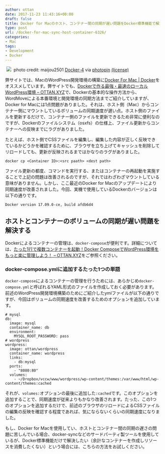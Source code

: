 ```yaml
---
author: ottan
date: 2017-11-23 11:43:16+00:00
draft: false
title: Docker for Macのホスト、コンテナー間の同期が遅い問題をDocker標準機能で解決する
type: post
url: /docker-for-mac-sync-host-container-6326/
categories:
- Mac
tags:
- Development
- Docker
---
```


 ![](/uploads/2017/11/171123-5a16b059c8a78.jpg)
 photo credit: maijou2501 [Docker-4](http://www.flickr.com/photos/134416355@N07/31518969030) via [photopin](http://photopin.com) [(license)](https://creativecommons.org/licenses/by-sa/2.0/) 



弊サイトでは、MacのWordPress開発環境の構築に[Docker For Mac | Docker](https://www.docker.com/docker-mac)をオススメしています。弊サイトでも、[Dockerで作る最強・最速のローカルWordPress環境 – OTTAN.XYZ](/docker-wordpress-best-practice-5164/)で、Dockerの基本的な操作方法から、WordMoveによる本番環境と開発環境の同期方法までご紹介していますが、Docker for Macには1点問題がありました。それは、ホスト側（Mac）からコンテナー側にマウントしているボリュームの同期速度が遅い点。ホスト側のファイルを更新するだけで、コンテナー側のファイルを更新できるため非常に便利なのですが、Dockerのファイルシステム（osxfs）の仕様上、ファイル更新からコンテナーへの反映までにラグがありました。





たとえば、ホスト側でCSSファイルを編集し、編集した内容が正しく反映できているかどうかを確認するために、ブラウザを立ち上げてキャッシュを削除してリロードしても、更新が反映されるまではかなりのラグがありました。




    
    docker cp <Container ID>:<src paath> <dest path>





ファイル更新の都度、コマンドを実行する、またはコンテナーの再起動を実施することで上記の問題は改善されるのですが、それではわざわざマウントしている意味がありません。しかし、ここ最近のDocker for Macのアップデートにより同期速度が改善されました。今回、実機で使用しているDockerのバージョンは以下の通りです。




    
    Docker version 17.09.0-ce, build afdb6d4





## ホストとコンテナーのボリュームの同期が遅い問題を解決する





Dockerによるコンテナーの管理は、`docker-compose`が便利です。詳細については、[たった1行で複数コンテナーを起動！Docker ComposeでWordPress環境をもっと楽に管理しよう！ – OTTAN.XYZ](/docker-compose-wordpress-5694/)をご参照ください。





### docker-compose.ymlに追加するたった1つの単語





`docker-compose`によるコンテナーの管理を行うためには、あらかじめ`docker-compose.yml`と呼ばれるYAML形式のファイルを作成しておく必要があります。前述のWordPress開発環境構築のためにご紹介したymlファイルが以下の通りですが、今回はボリュームの同期速度を改善するためのオプションを追加しています。




    
    # mysql
    db:
      image: mysql
      container_name: db
      environment:
        MYSQL_ROOT_PASSWORD: pass
    # wordpress
    wordpress:
      image: ottan/wordpress
      container_name: wordpress
      links:
        - db:mysql
      ports:
        - "8080:80"
      volumes:
        - ~/Dropbox/vccw/www/wordpress/wp-content/themes:/var/www/html/wp-content/themes:cached





それが、`volumes:`オプションの最後に追加した`:cached`です。このオプションを追加することで、同期速度が従来よりもかなり改善されます。たった、この1つのオプションを追加するだけで、前述のブラウザのリロードによるCSSファイルの編集の反映を確認する程度であれば、気にならないくらいの同期速度になりました。





もし、Docker for Macを使用してい、ホストとコンテナー間の同期の遅さの問題に苦しんでいる場合、docker-syncなどのサードパーティ製ツールを使用しているが、Docker標準機能だけで解決したい（余計なコンテナーを作成しリソースを消費したくない）という場合には、こちらの方法をお試しください。
